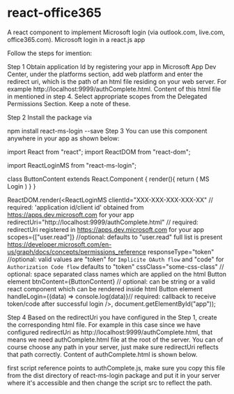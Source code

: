 # react-office365
A react component to implement Microsoft login (via outlook.com, live.com, office365.com). Microsoft login in a react.js app


Follow the steps for imention:

Step 1
Obtain application Id by registering your app in Microsoft App Dev Center, under the platforms section, add web platform and enter the redirect uri, which is the path of an html file residing on your web server. For example http://localhost:9999/authComplete.html. Content of this html file in mentioned in step 4. Select appropriate scopes from the Delegated Permissions Section. Keep a note of these.

Step 2
Install the package via

npm install react-ms-login --save
Step 3
You can use this component anywhere in your app as shown below:

import React from "react";
import ReactDOM from "react-dom";

import ReactLoginMS from "react-ms-login";

class ButtonContent extends React.Component {
    render(){
        return (
        <span>
            MS Login
        </span>)
    }
}

ReactDOM.render(<ReactLoginMS
    clientId="XXX-XXX-XXX-XXX-XX" // required: 'application id/client id' obtained from https://apps.dev.microsoft.com for your app
    redirectUri="http://localhost:9999/authComplete.html" // required: redirectUri registered in https://apps.dev.microsoft.com for your app
    scopes={["user.read"]} //optional: defaults to "user.read" full list is present https://developer.microsoft.com/en-us/graph/docs/concepts/permissions_reference
    responseType="token" //optional: valid values are "token" for `Implicite OAuth flow` and "code" for `Authorization Code flow` defaults to "token"
    cssClass="some-css-class" // optional: space separated class names which are applied on the html Button element
    btnContent={ButtonContent} // optional: can be string or a valid react component which can be rendered inside html Button element
    handleLogin={(data) => console.log(data)}// required: callback to receive token/code after successful login
/>, document.getElementById("app"));

Step 4
Based on the redirectUri you have configured in the Step 1, create the corresponding html file. For example in this case since we have configured redirectUri as http://localhost:9999/authComplete.html, that means we need authComplete.html file at the root of the server. You can of course choose any path in your server, just make sure redirectUri reflects that path correctly. Content of authComplete.html is shown below.

<!DOCTYPE html>
<html>

<head>
    <script src="dist/authComplete.js"></script>
    <script>
        ReactLoginMS.authComplete();
    </script>
</head>
<body>
    
</body>
</html>
first script reference points to authComplete.js, make sure you copy this file from the dist directory of react-ms-login package and put it in your server where it's accessible and then change the script src to reflect the path.
